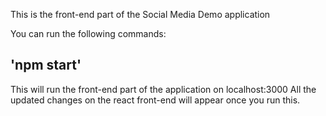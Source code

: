 This is the front-end part of the Social Media Demo application

You can run the following commands:

## 'npm start'
This will run the front-end part of the application on localhost:3000
All the updated changes on the react front-end will appear once you run this.


